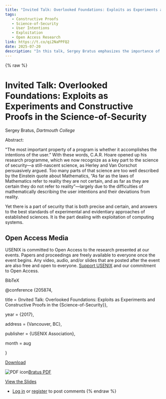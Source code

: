 ```yaml
---
title: "Invited Talk: Overlooked Foundations: Exploits as Experiments and Constructive Proofs in the Science-of-Security | USENIX"
tags:
   - Constructive Proofs
   - Science-of-Security
   - User Intentions
   - Exploitation
   - Open Access Research
link: https://t.co/qi2NaPPFQ2
date: 2025-07-20
description: "In this talk, Sergey Bratus emphasizes the importance of aligning program functionality with user intentions in the evolving science of security. C.A.R. Hoare's insights underscore the challenge of accurately mathematically modeling user intentions. Bratus proposes that security exploits serve as experimental evidence and constructive proofs within this domain, highlighting a significant aspect of security that adheres to rigorous experimental standards. This perspective shifts focus from abstract theory to practical exploitation methodologies, reinforcing the notion that understanding exploit mechanisms is crucial for advancing security sciences."
---
```

{% raw %}

# Invited Talk: Overlooked Foundations: Exploits as Experiments and Constructive Proofs in the Science-of-Security

Sergey Bratus, _Dartmouth College_

Abstract:

"The most important property of a program is whether it accomplishes the intentions of the user.” With these words, C.A.R. Hoare opened up his research programme, which we now recognize as a key part to the science of security—a still-nascent science, as Herley and Van Oorschot persuasively argued. Too many parts of that science are too well described by the Einstein quote about Mathematics, “As far as the laws of Mathematics refer to reality they are not certain, and as far as they are certain they do not refer to reality”—largely due to the difficulties of mathematically describing the user intentions and their deviations from reality.

Yet there is a part of security that is both precise and certain, and answers to the best standards of experimental and evidentiary approaches of established sciences. It is the part dealing with exploitation of computing systems.

## Open Access Media

USENIX is committed to Open Access to the research presented at our events. Papers and proceedings are freely available to everyone once the event begins. Any video, audio, and/or slides that are posted after the event are also free and open to everyone. [Support USENIX](https://www.usenix.org/annual-fund) and our commitment to Open Access.

BibTeX

@conference {205874,

title = {Invited Talk: Overlooked Foundations: Exploits as Experiments and Constructive Proofs in the {Science-of-Security}},

year = {2017},

address = {Vancouver, BC},

publisher = {USENIX Association},

month = aug

}

[Download](https://www.usenix.org/biblio/export/bibtex/205874)

![PDF icon](https://www.usenix.org/core/modules/file/icons/application-pdf.png)[Bratus PDF](https://www.usenix.org/system/files/conference/cset17/cset17-paper-bratus.pdf "cset17-paper-bratus.pdf")

[View the Slides](https://www.usenix.org/sites/default/files/conference/protected-files/cset17_slides_bratus.pdf)

- [Log in](https://www.usenix.org/user/login?destination=comment/reply/205875%23comment-form) or [register](https://www.usenix.org/user/register?destination=comment/reply/205875%23comment-form) to post comments
{% endraw %}
